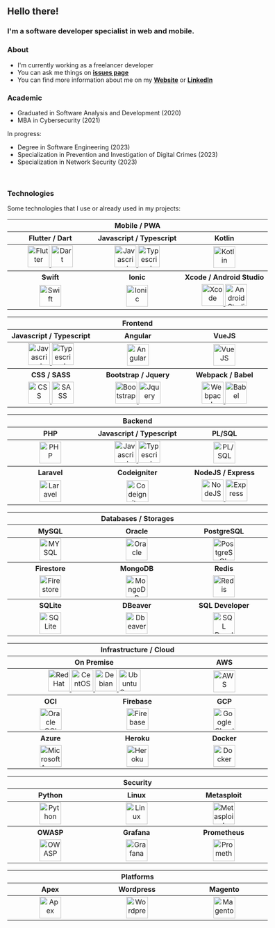 ## Hello there!
### I'm a software developer specialist in web and mobile.

### About

- I'm currently working as a freelancer developer
- You can ask me things on **[issues page]**
- You can find more information about me on my **[Website]** or **[LinkedIn]**

### Academic

- Graduated in Software Analysis and Development (2020)
- MBA in Cybersecurity (2021)

In progress:
- Degree in Software Engineering (2023)
- Specialization in Prevention and Investigation of Digital Crimes (2023)
- Specialization in Network Security (2023)

<br>

### Technologies
Some technologies that I use or already used in my projects:

<table style="width: 600px">
    <thead>
        <tr>
             <th colspan="4">Mobile / PWA</th>
        </tr>
        <tr>
             <th>Flutter / Dart</th>
             <th>Javascript / Typescript</th>
             <th>Kotlin</th>
        </tr>
    </thead>
    <tbody>
        <tr>
            <td style="text-align:center; width: 200px">
                <a href="https://flutter.dev">
                    <img width="50px"  src="https://cdn.jsdelivr.net/gh/devicons/devicon/icons/flutter/flutter-original.svg" alt="Flutter"/>
                </a>
                <a href="https://dart.dev">
                    <img width="50px"  src="https://cdn.jsdelivr.net/gh/devicons/devicon/icons/dart/dart-original.svg" alt="Dart"/>
                </a>
            </td>
            <td style="text-align:center; width: 200px">
                <a href="https://www.javascript.com">
                    <img width="50px"  src="https://cdn.jsdelivr.net/gh/devicons/devicon/icons/javascript/javascript-original.svg" alt="Javascript"/>
                </a>
                <a href="https://www.typescriptlang.org">
                    <img width="50px"  src="https://cdn.jsdelivr.net/gh/devicons/devicon/icons/typescript/typescript-original.svg" alt="Typescript"/>
                </a>
            </td>
            <td style="text-align:center; width: 200px">
                <a href="https://kotlinlang.org">
                    <img width="50px"  src="https://cdn.jsdelivr.net/gh/devicons/devicon/icons/kotlin/kotlin-original.svg" alt="Kotlin"/> 
                </a>
            </td>
        </tr>
        <tr>
             <th>Swift</th>
             <th>Ionic</th>
             <th>Xcode / Android Studio</th>
        </tr>
        <tr>
            <td style="text-align:center; width: 200px">
                <a href="https://swift.org">
                    <img width="50px"  src="https://cdn.jsdelivr.net/gh/devicons/devicon/icons/swift/swift-original.svg" alt="Swift"/>
                </a>
            </td>
            <td style="text-align:center; width: 200px">
                <a href="https://ionicframework.com">
                    <img width="50px"  src="https://cdn.jsdelivr.net/gh/devicons/devicon/icons/ionic/ionic-original.svg" alt="Ionic"/>
                </a>
            </td>
            <td style="text-align:center; width: 200px">
                <a href="https://developer.apple.com/xcode">
                    <img width="50px"  src="https://cdn.jsdelivr.net/gh/devicons/devicon/icons/xcode/xcode-original.svg" alt="Xcode"/>
                </a>
                <a href="https://developer.android.com/studio">
                    <img width="50px"  src="https://cdn.jsdelivr.net/gh/devicons/devicon/icons/androidstudio/androidstudio-original.svg" alt="Android Studio"/>
                </a>
            </td>
        </tr>
    </tbody>
</table>

<table style="width: 600px">
    <thead>
        <tr>
            <th colspan="3">Frontend</th>
        </tr>
        <tr>
            <th>Javascript / Typescript</th>
            <th>Angular</th>
            <th>VueJS</th>
        </tr>
    </thead>
    <tbody>
        <tr>
            <td style="text-align:center; width: 200px">
                <a href="https://www.javascript.com">
                    <img width="50px"  src="https://cdn.jsdelivr.net/gh/devicons/devicon/icons/javascript/javascript-original.svg" alt="Javascript"/>
                </a>
                <a href="https://www.typescriptlang.org">
                    <img width="50px"  src="https://cdn.jsdelivr.net/gh/devicons/devicon/icons/typescript/typescript-original.svg" alt="Typescript"/>
                </a>
            </td>
            <td style="text-align:center; width: 200px">
                <a href="https://angular.io">
                    <img width="50px"  src="https://cdn.jsdelivr.net/gh/devicons/devicon/icons/angularjs/angularjs-original.svg" alt="Angular"/>
                </a>
            </td>
            <td style="text-align:center; width: 200px">
                <a href="https://vuejs.org">
                    <img width="50px"  src="https://cdn.jsdelivr.net/gh/devicons/devicon/icons/vuejs/vuejs-original.svg" alt="VueJS"/>
                </a>
            </td>
        </tr>
        <tr>
            <th>CSS / SASS</th>
            <th>Bootstrap / Jquery</th>
            <th>Webpack / Babel</th>
        </tr>
        <tr>
            <td style="text-align:center; width: 200px">
                <a href="https://developer.mozilla.org/en-US/docs/Web/CSS">
                    <img width="50px" src="https://cdn.jsdelivr.net/gh/devicons/devicon/icons/css3/css3-original.svg" alt="CSS"/>
                </a>
                <a href="https://sass-lang.com">
                    <img width="50px" src="https://cdn.jsdelivr.net/gh/devicons/devicon/icons/sass/sass-original.svg" alt="SASS"/>
                </a>
            </td>
            <td style="text-align:center; width: 200px">
                <a href="https://getbootstrap.com">
                    <img width="50px" src="https://cdn.jsdelivr.net/gh/devicons/devicon/icons/bootstrap/bootstrap-original.svg" alt="Bootstrap"/>
                </a>
                <a href="https://jquery.com">
                    <img width="50px" src="https://cdn.jsdelivr.net/gh/devicons/devicon/icons/jquery/jquery-original.svg" alt="Jquery"/>
                </a>
            </td>
            <td style="text-align:center; width: 200px">
                <a href="https://webpack.js.org">
                    <img width="50px" src="https://cdn.jsdelivr.net/gh/devicons/devicon/icons/webpack/webpack-original.svg" alt="Webpack"/>
                </a>
                <a href="https://babeljs.io">
                    <img width="50px" src="https://cdn.jsdelivr.net/gh/devicons/devicon/icons/babel/babel-original.svg" alt="Babel"/>
                </a>
            </td>
        </tr>
    </tbody>
</table>

<table style="width: 600px">
    <thead>
        <tr>
            <th colspan="3">Backend</th>
        </tr>
        <tr>
            <th>PHP</th>
            <th>Javascript / Typescript</th>
            <th>PL/SQL</th>
        </tr>
    </thead>
    <tbody>
        <tr>
            <td style="text-align:center; width: 200px">
                <a href="https://www.php.net">
                    <img width="50px"  src="https://cdn.jsdelivr.net/gh/devicons/devicon/icons/php/php-plain.svg" alt="PHP"/>
                </a>
            </td>
            <td style="text-align:center; width: 200px">
                <a href="https://www.javascript.com">
                    <img width="50px"  src="https://cdn.jsdelivr.net/gh/devicons/devicon/icons/javascript/javascript-original.svg" alt="Javascript"/>
                </a>
                <a href="https://www.typescriptlang.org">
                    <img width="50px"  src="https://cdn.jsdelivr.net/gh/devicons/devicon/icons/typescript/typescript-original.svg" alt="Typescript"/>
                </a>
            </td>
            <td style="text-align:center; width: 200px">
                <a href="https://laravel.com">
                    <img width="50px"  src="https://my.trocaire.edu/wp-content/uploads/2016/12/pl-sql.png" alt="PL/SQL"/>
                </a>
            </td>
        </tr>
        <tr>
            <th>Laravel</th>
            <th>Codeigniter</th>
            <th>NodeJS / Express</th>
        </tr>
        <tr>
            <td style="text-align:center; width: 200px">
                <a href="https://laravel.com">
                    <img width="50px"  src="https://cdn.jsdelivr.net/gh/devicons/devicon/icons/laravel/laravel-plain.svg" alt="Laravel"/>
                </a>
            </td>
            <td style="text-align:center; width: 200px">
                <a href="https://codeigniter.com">
                    <img width="50px"  src="https://cdn.jsdelivr.net/gh/devicons/devicon/icons/codeigniter/codeigniter-plain.svg" alt="Codeigniter"/>
                </a>
            </td>
            <td style="text-align:center; width: 200px">
                <a href="https://nodejs.org">
                    <img width="50px"  src="https://cdn.jsdelivr.net/gh/devicons/devicon/icons/nodejs/nodejs-original.svg" alt="NodeJS"/>
                </a>
                <a href="https://expressjs.com">
                    <img width="50px"  src="https://cdn.jsdelivr.net/gh/devicons/devicon/icons/express/express-original.svg" alt="Express"/>
                </a>
            </td>
        </tr>
    </tbody>
</table>

<table style="width: 600px">
    <thead>
    <tr>
        <th colspan="3">Databases / Storages</th>
    </tr>
    <tr>
         <th>MySQL</th>
         <th>Oracle</th>
         <th>PostgreSQL</th>
    </tr>
    </thead>
    <tbody>
        <tr>
            <td style="text-align:center; width: 200px">
                <a href="https://www.mysql.com">
                    <img width="50px"  src="https://cdn.jsdelivr.net/gh/devicons/devicon/icons/mysql/mysql-original-wordmark.svg" alt="MYSQL"/>
                </a>
            </td>
            <td style="text-align:center; width: 200px">
                <a href="https://www.oracle.com/database">
                    <img width="50px"  src="https://cdn.jsdelivr.net/gh/devicons/devicon/icons/oracle/oracle-original.svg" alt="Oracle"/>
                </a>
            </td>
            <td style="text-align:center; width: 200px">
                <a href="https://www.postgresql.org/">
                    <img width="50px"  src="https://cdn.jsdelivr.net/gh/devicons/devicon/icons/postgresql/postgresql-original.svg" alt="PostgreSQL"/>
                </a>
            </td>
        </tr>
        <tr>
            <th>Firestore</th>
            <th>MongoDB</th>
            <th>Redis</th>
        </tr>
        <tr>
            <td style="text-align:center; width: 200px">
                <a href="https://firebase.google.com/docs/firestore">
                    <img width="50px"  src="https://seeklogo.com/images/F/firestore-logo-3828671CC5-seeklogo.com.png" alt="Firestore"/>
                </a>
            </td>
            <td style="text-align:center; width: 200px">
                <a href="https://www.mongodb.com/">
                    <img width="50px"  src="https://cdn.jsdelivr.net/gh/devicons/devicon/icons/mongodb/mongodb-original.svg" alt="MongoDB"/>
                </a>
            </td>
            <td style="text-align:center; width: 200px">
                <a href="https://redis.io">
                    <img width="50px"  src="https://cdn.jsdelivr.net/gh/devicons/devicon/icons/redis/redis-original.svg" alt="Redis"/>
                </a>
            </td>
        </tr>
        <tr>
            <th>SQLite</th>
            <th>DBeaver</th>
            <th>SQL Developer</th>
        </tr>
        <tr>
            <td style="text-align:center; width: 200px">
                <a href="https://www.sqlite.org">
                    <img width="50px"  src="https://cdn.jsdelivr.net/gh/devicons/devicon/icons/sqlite/sqlite-original.svg" alt="SQLite"/>
                </a>
            </td>
            <td style="text-align:center; width: 200px">
                <a href="https://dbeaver.io">
                    <img width="50px"  src="https://dbeaver.com/img/dbeaver-head.png" alt="Dbeaver"/>
                </a>
            </td>
            <td style="text-align:center; width: 200px">
                <a href="https://www.oracle.com/database/sqldeveloper/">
                    <img width="50px"  src="https://upload.wikimedia.org/wikipedia/en/6/68/Oracle_SQL_Developer_logo.svg" alt="SQL Developer"/>
                </a>
            </td>
        </tr>
    </tbody>
</table>

<table style="width: 600px">
    <thead>
    <tr>
        <th colspan="3">Infrastructure / Cloud</th>
    </tr>
    <tr>
        <th colspan="2">On Premise</th>
        <th>AWS</th>
    </tr>
    </thead>
    <tbody>
    <tr>
        <td style="text-align:center; width: 200px" colspan="2">
            <a href="https://www.redhat.com">
                <img width="50px" src="https://cdn.jsdelivr.net/gh/devicons/devicon/icons/redhat/redhat-original.svg" alt="RedHat"/>
            </a>
            <a href="https://www.centos.org">
                <img width="50px" src="https://cdn.jsdelivr.net/gh/devicons/devicon/icons/centos/centos-original.svg" alt="CentOS"/>
            </a>
            <a href="https://www.debian.org/">
                <img width="50px" src="https://cdn.jsdelivr.net/gh/devicons/devicon/icons/debian/debian-original.svg" alt="Debian"/>
            </a>
            <a href="https://ubuntu.com/server">
                <img width="50px" src="https://cdn.jsdelivr.net/gh/devicons/devicon/icons/ubuntu/ubuntu-plain.svg" alt="Ubuntu Server"/>
            </a>
        </td>
        <td style="text-align:center; width: 200px">
            <a href="https://aws.amazon.com">
                <img width="50px" src="https://cdn.jsdelivr.net/gh/devicons/devicon/icons/amazonwebservices/amazonwebservices-original.svg" alt="AWS"/>
            </a>
        </td>
    </tr>
     <tr>
        <th>OCI</th>
        <th>Firebase</th>
        <th>GCP</th>
    </tr>
    <tr>
        <td style="text-align:center; width: 200px">
            <a href="https://www.oracle.com/cloud">
                <img width="50px"  src="https://cdn.jsdelivr.net/gh/devicons/devicon/icons/oracle/oracle-original.svg" alt="Oracle OCI"/>
            </a>
        </td>
        <td style="text-align:center; width: 200px">
            <a href="https://firebase.google.com">
                <img width="50px"  src="https://cdn.jsdelivr.net/gh/devicons/devicon/icons/firebase/firebase-plain.svg" alt="Firebase"/>
            </a>
        </td>
        <td style="text-align:center; width: 200px">
            <a href="https://cloud.google.com">
                <img width="50px"  src="https://cdn.jsdelivr.net/gh/devicons/devicon/icons/googlecloud/googlecloud-original.svg" alt="Google Cloud Platform"/>
            </a>
        </td>
    </tr>
    <tr>
        <th>Azure</th>
        <th>Heroku</th>
        <th>Docker</th>
    </tr>
    <tr>
        <td style="text-align:center; width: 200px">
            <a href="https://azure.microsoft.com/en-us">
                <img width="50px"  src="https://cdn.jsdelivr.net/gh/devicons/devicon/icons/azure/azure-original.svg" alt="Microsoft Azure"/>
            </a>
        </td>
        <td style="text-align:center; width: 200px">
            <a href="https://www.heroku.com">
                <img width="50px"  src="https://cdn.jsdelivr.net/gh/devicons/devicon/icons/heroku/heroku-original.svg" alt="Heroku"/>
            </a>
        </td>
        <td style="text-align:center; width: 200px">
            <a href="https://www.docker.com">
                <img width="50px"  src="https://cdn.jsdelivr.net/gh/devicons/devicon/icons/docker/docker-original.svg" alt="Docker"/>
            </a>
        </td>
    </tr>
    </tbody>
</table>

<table style="width: 600px">
    <thead>
    <tr>
        <th colspan="6">Security</th>
    </tr>
     <tr>
         <th>Python</th>
         <th>Linux</th>
         <th>Metasploit</th>
    </tr>
    </thead>
    <tbody>
        <tr>
            <td style="text-align:center; width: 200px">
                <a href="https://www.python.org">
                    <img width="50px"  src="https://cdn.jsdelivr.net/gh/devicons/devicon/icons/python/python-original.svg" alt="Python"/>
                </a>
            </td>
            <td style="text-align:center; width: 200px">
                <a href="https://www.linux.org">
                    <img width="50px"  src="https://cdn.jsdelivr.net/gh/devicons/devicon/icons/linux/linux-original.svg" alt="Linux"/>
                </a>
            </td>
            <td style="text-align:center; width: 200px">
                <a href="https://www.metasploit.com">
                    <img width="50px"  src="https://www.kali.org/tools/metasploit-framework/images/metasploit-framework-logo.svg" alt="Metasploit"/>
                </a>
            </td>
        </tr>
        <tr>
            <th>OWASP</th>
            <th>Grafana</th>
            <th>Prometheus</th>
        </tr>
        <tr>
            <td style="text-align:center; width: 200px">
                <a href="https://owasp.org/www-project-top-ten">
                    <img width="50px"  src="https://cydrill.com/wp-content/uploads/owasp_logo_flat2_icon.png" alt="OWASP"/>
                </a>
            </td>
            <td style="text-align:center; width: 200px">
                <a href="https://grafana.com">
                    <img width="50px"  src="https://cdn.jsdelivr.net/gh/devicons/devicon/icons/grafana/grafana-original.svg" alt="Grafana"/>
                </a>
            </td>
            <td style="text-align:center; width: 200px">
                <a href="https://prometheus.io">
                    <img width="50px"  src="https://cdn.jsdelivr.net/gh/devicons/devicon/icons/prometheus/prometheus-original.svg" alt="Prometheus"/>
                </a>
            </td>
        </tr>
    </tbody>
</table>

<table style="width: 600px">
    <thead>
    <tr>
        <th colspan="4">Platforms</th>
    </tr>
    <tr>
        <th>Apex</th>
        <th>Wordpress</th>
        <th>Magento</th>
    </tr>
    </thead>
    <tbody>
    <tr>
        <td style="text-align:center; width: 200px">
            <a href="https://apex.oracle.com">
                <img width="50px"  src="https://www.oracle.com/a/ocom/img/dc/em/oracle-apex.png" alt="Apex"/>
            </a>
        </td>
        <td style="text-align:center; width: 200px">
            <a href="https://wordpress.com">
                <img width="50px"  src="https://cdn.jsdelivr.net/gh/devicons/devicon/icons/wordpress/wordpress-plain.svg" alt="Wordpress"/>
            </a>
        </td>
        <td style="text-align:center; width: 200px">
            <a href="https://business.adobe.com/products/magento/magento-commerce.html">
                <img width="50px"  src="https://cdn.jsdelivr.net/gh/devicons/devicon/icons/magento/magento-original.svg" alt="Magento"/>
            </a>
        </td>
    </tr>
    </tbody>
</table>

[issues page]: https://github.com/rogerninow/rogerninow/issues "rogerninow/issues"
[linkedin]: https://www.linkedin.com/in/rogerninow "Róger Ninow LinkedIn"
[website]: https://rogerninow.com "Róger Ninow"
